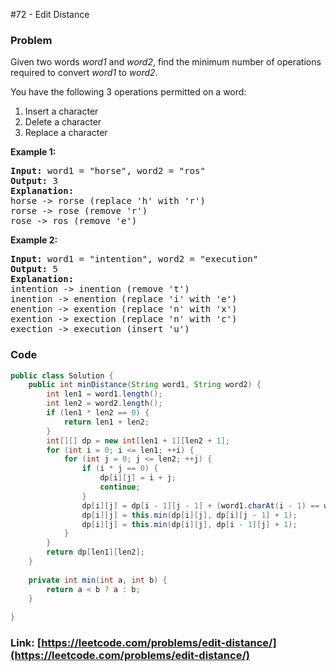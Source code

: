 #72 - Edit Distance

### Problem
<p>Given two words <em>word1</em> and <em>word2</em>, find the minimum number of operations required to convert <em>word1</em> to <em>word2</em>.</p>

<p>You have the following 3 operations permitted on a word:</p>

<ol>
	<li>Insert a character</li>
	<li>Delete a character</li>
	<li>Replace a character</li>
</ol>

<p><strong>Example 1:</strong></p>

<pre>
<strong>Input:</strong> word1 = &quot;horse&quot;, word2 = &quot;ros&quot;
<strong>Output:</strong> 3
<strong>Explanation:</strong> 
horse -&gt; rorse (replace &#39;h&#39; with &#39;r&#39;)
rorse -&gt; rose (remove &#39;r&#39;)
rose -&gt; ros (remove &#39;e&#39;)
</pre>

<p><strong>Example 2:</strong></p>

<pre>
<strong>Input:</strong> word1 = &quot;intention&quot;, word2 = &quot;execution&quot;
<strong>Output:</strong> 5
<strong>Explanation:</strong> 
intention -&gt; inention (remove &#39;t&#39;)
inention -&gt; enention (replace &#39;i&#39; with &#39;e&#39;)
enention -&gt; exention (replace &#39;n&#39; with &#39;x&#39;)
exention -&gt; exection (replace &#39;n&#39; with &#39;c&#39;)
exection -&gt; execution (insert &#39;u&#39;)
</pre>


### Code
```java
public class Solution {
    public int minDistance(String word1, String word2) {
        int len1 = word1.length();
        int len2 = word2.length();
        if (len1 * len2 == 0) {
            return len1 + len2;
        }
        int[][] dp = new int[len1 + 1][len2 + 1];
        for (int i = 0; i <= len1; ++i) {
            for (int j = 0; j <= len2; ++j) {
                if (i * j == 0) {
                    dp[i][j] = i + j;
                    continue;
                }
                dp[i][j] = dp[i - 1][j - 1] + (word1.charAt(i - 1) == word2.charAt(j - 1) ? 0 : 1);
                dp[i][j] = this.min(dp[i][j], dp[i][j - 1] + 1);
                dp[i][j] = this.min(dp[i][j], dp[i - 1][j] + 1);
            }
        }
        return dp[len1][len2];
    }
    
    private int min(int a, int b) {
        return a < b ? a : b;
    }
    
}
```
### Link: [https://leetcode.com/problems/edit-distance/](https://leetcode.com/problems/edit-distance/)
